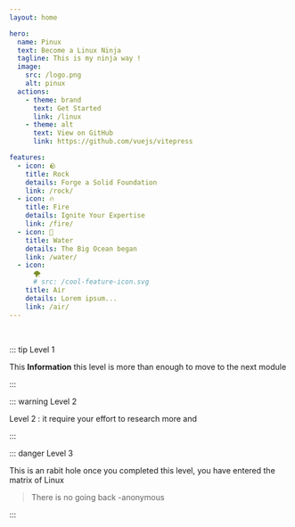 ```yaml
---
layout: home

hero:
  name: Pinux
  text: Become a Linux Ninja
  tagline: This is my ninja way !
  image:
    src: /logo.png
    alt: pinux
  actions:
    - theme: brand
      text: Get Started
      link: /linux
    - theme: alt
      text: View on GitHub
      link: https://github.com/vuejs/vitepress

features:
  - icon: 🪨
    title: Rock
    details: Forge a Solid Foundation
    link: /rock/
  - icon: 🔥
    title: Fire
    details: Ignite Your Expertise
    link: /fire/
  - icon: 🌊
    title: Water
    details: The Big Ocean began
    link: /water/
  - icon:
      🌪️
      # src: /cool-feature-icon.svg
    title: Air
    details: Lorem ipsum...
    link: /air/
---
```


<br/>

::: tip Level 1

This **Information** this level is more than enough to move to the next module

:::

::: warning Level 2

Level 2 : it require your effort to research more and

:::

::: danger Level 3

This is an rabit hole once you completed this level, you have entered the matrix of Linux

> There is no going back -anonymous

:::

<div class='e'></div>
